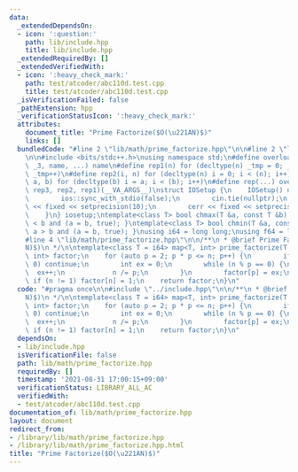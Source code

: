 ```yaml
---
data:
  _extendedDependsOn:
  - icon: ':question:'
    path: lib/include.hpp
    title: lib/include.hpp
  _extendedRequiredBy: []
  _extendedVerifiedWith:
  - icon: ':heavy_check_mark:'
    path: test/atcoder/abc110d.test.cpp
    title: test/atcoder/abc110d.test.cpp
  _isVerificationFailed: false
  _pathExtension: hpp
  _verificationStatusIcon: ':heavy_check_mark:'
  attributes:
    document_title: "Prime Factorize($O(\u221AN)$)"
    links: []
  bundledCode: "#line 2 \"lib/math/prime_factorize.hpp\"\n\n#line 2 \"lib/include.hpp\"\
    \n\n#include <bits/stdc++.h>\nusing namespace std;\n#define overload3(_1, _2,\
    \ _3, name, ...) name\n#define rep1(n) for (decltype(n) _tmp = 0; _tmp < (n);\
    \ _tmp++)\n#define rep2(i, n) for (decltype(n) i = 0; i < (n); i++)\n#define rep3(i,\
    \ a, b) for (decltype(b) i = a; i < (b); i++)\n#define rep(...) overload3(__VA_ARGS__,\
    \ rep3, rep2, rep1)(__VA_ARGS__)\nstruct IOSetup {\n    IOSetup() noexcept {\n\
    \        ios::sync_with_stdio(false);\n        cin.tie(nullptr);\n        cout\
    \ << fixed << setprecision(10);\n        cerr << fixed << setprecision(10);\n\
    \    }\n} iosetup;\ntemplate<class T> bool chmax(T &a, const T &b) { return a\
    \ < b and (a = b, true); }\ntemplate<class T> bool chmin(T &a, const T &b) { return\
    \ a > b and (a = b, true); }\nusing i64 = long long;\nusing f64 = long double;\n\
    #line 4 \"lib/math/prime_factorize.hpp\"\n\n/**\n * @brief Prime Factorize($O(\u221A\
    N)$)\n */\n\ntemplate<class T = i64> map<T, int> prime_factorize(T n) {\n    map<T,\
    \ int> factor;\n    for (auto p = 2; p * p <= n; p++) {\n        if (n % p !=\
    \ 0) continue;\n        int ex = 0;\n        while (n % p == 0) {\n          \
    \  ex++;\n            n /= p;\n        }\n        factor[p] = ex;\n    }\n   \
    \ if (n != 1) factor[n] = 1;\n    return factor;\n}\n"
  code: "#pragma once\n\n#include \"../include.hpp\"\n\n/**\n * @brief Prime Factorize($O(\u221A\
    N)$)\n */\n\ntemplate<class T = i64> map<T, int> prime_factorize(T n) {\n    map<T,\
    \ int> factor;\n    for (auto p = 2; p * p <= n; p++) {\n        if (n % p !=\
    \ 0) continue;\n        int ex = 0;\n        while (n % p == 0) {\n          \
    \  ex++;\n            n /= p;\n        }\n        factor[p] = ex;\n    }\n   \
    \ if (n != 1) factor[n] = 1;\n    return factor;\n}\n"
  dependsOn:
  - lib/include.hpp
  isVerificationFile: false
  path: lib/math/prime_factorize.hpp
  requiredBy: []
  timestamp: '2021-08-31 17:00:15+09:00'
  verificationStatus: LIBRARY_ALL_AC
  verifiedWith:
  - test/atcoder/abc110d.test.cpp
documentation_of: lib/math/prime_factorize.hpp
layout: document
redirect_from:
- /library/lib/math/prime_factorize.hpp
- /library/lib/math/prime_factorize.hpp.html
title: "Prime Factorize($O(\u221AN)$)"
---
```

